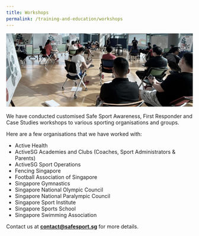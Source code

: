 ```yaml
---
title: Workshops
permalink: /training-and-education/workshops
---
```

![Alt text for image on Isomer site](/images/workshops.jpg)

We have conducted customised Safe Sport Awareness, First Responder and Case Studies workshops to various sporting organisations
and groups.

Here are a few organisations that we have worked with:
* Active Health
* ActiveSG Academies and Clubs (Coaches, Sport Administrators & Parents)
* ActiveSG Sport Operations 
* Fencing Singapore
* Football Association of Singapore
* Singapore Gymnastics
* Singapore National Olympic Council
* Singapore National Paralympic Council 
* Singapore Sport Institute
* Singapore Sports School
* Singapore Swimming Association

Contact us at **contact@safesport.sg** for more details.